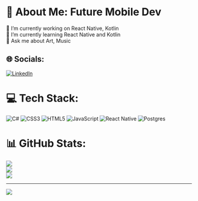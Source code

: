 # 💫 About Me: Future Mobile Dev
🔭 I’m currently working on React Native, Kotlin<br>🌱 I’m currently learning React Native and Kotlin<br>💬 Ask me about Art, Music<br>


## 🌐 Socials:
[![LinkedIn](https://img.shields.io/badge/LinkedIn-%230077B5.svg?logo=linkedin&logoColor=white)](https://www.linkedin.com/in/tu%C4%9F%C3%A7e-erg%C3%BCn-b298b51b5/) 

# 💻 Tech Stack:
![C#](https://img.shields.io/badge/c%23-%23239120.svg?style=for-the-badge&logo=c-sharp&logoColor=white) ![CSS3](https://img.shields.io/badge/css3-%231572B6.svg?style=for-the-badge&logo=css3&logoColor=white) ![HTML5](https://img.shields.io/badge/html5-%23E34F26.svg?style=for-the-badge&logo=html5&logoColor=white) ![JavaScript](https://img.shields.io/badge/javascript-%23323330.svg?style=for-the-badge&logo=javascript&logoColor=%23F7DF1E) ![React Native](https://img.shields.io/badge/react_native-%2320232a.svg?style=for-the-badge&logo=react&logoColor=%2361DAFB) ![Postgres](https://img.shields.io/badge/postgres-%23316192.svg?style=for-the-badge&logo=postgresql&logoColor=white)
# 📊 GitHub Stats:
![](https://github-readme-stats.vercel.app/api?username=tugceergun&theme=merko&hide_border=false&include_all_commits=false&count_private=false)<br/>
![](https://github-readme-streak-stats.herokuapp.com/?user=tugceergun&theme=merko&hide_border=false)<br/>
![](https://github-readme-stats.vercel.app/api/top-langs/?username=tugceergun&theme=merko&hide_border=false&include_all_commits=false&count_private=false&layout=compact)

---
[![](https://visitcount.itsvg.in/api?id=tugceergun&icon=0&color=0)](https://visitcount.itsvg.in)

<!-- Proudly created with GPRM ( https://gprm.itsvg.in/ ) -->
